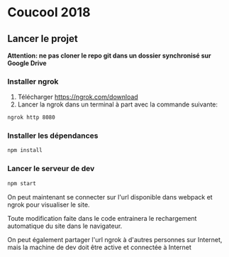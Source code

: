 # Coucool 2018

## Lancer le projet

**Attention: ne pas cloner le repo git dans un dossier synchronisé sur Google Drive**

### Installer ngrok

1. Télécharger https://ngrok.com/download
2. Lancer la ngrok dans un terminal à part avec la commande suivante:

```bash
ngrok http 8080
```

### Installer les dépendances

```bash
npm install
```

### Lancer le serveur de dev

```bash
npm start
```

On peut maintenant se connecter sur l'url disponible dans webpack et ngrok pour visualiser le site.

Toute modification faite dans le code entrainera le rechargement automatique du site dans le navigateur.

On peut également partager l'url ngrok à d'autres personnes sur Internet, mais la machine de dev doit être active et connectée à Internet
